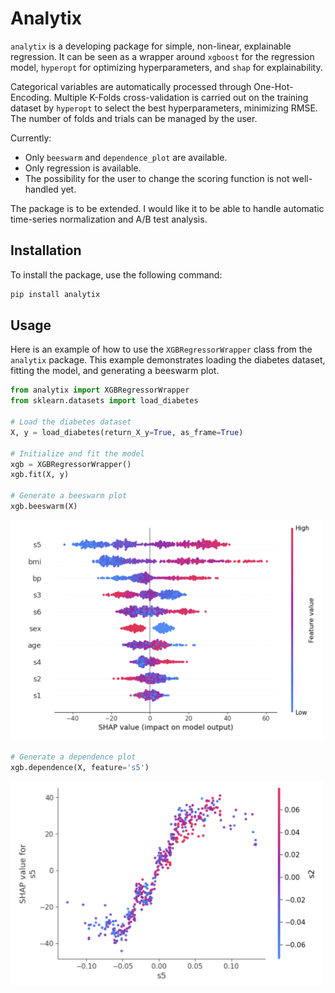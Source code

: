 # Analytix

`analytix` is a developing package for simple, non-linear, explainable regression. It can be seen as a wrapper around `xgboost` for the regression model, `hyperopt` for optimizing hyperparameters, and `shap` for explainability.

Categorical variables are automatically processed through One-Hot-Encoding. Multiple K-Folds cross-validation is carried out on the training dataset by `hyperopt` to select the best hyperparameters, minimizing RMSE. The number of folds and trials can be managed by the user.

Currently:

- Only `beeswarm` and `dependence_plot` are available.
- Only regression is available.
- The possibility for the user to change the scoring function is not well-handled yet.

The package is to be extended. I would like it to be able to handle automatic time-series normalization and A/B test analysis.

## Installation

To install the package, use the following command:

```bash
pip install analytix
```

## Usage

Here is an example of how to use the `XGBRegressorWrapper` class from the `analytix` package. This example demonstrates loading the diabetes dataset, fitting the model, and generating a beeswarm plot.

```python
from analytix import XGBRegressorWrapper
from sklearn.datasets import load_diabetes

# Load the diabetes dataset
X, y = load_diabetes(return_X_y=True, as_frame=True)

# Initialize and fit the model
xgb = XGBRegressorWrapper()
xgb.fit(X, y)

# Generate a beeswarm plot
xgb.beeswarm(X)
```

<img src="https://github.com/CyrilJl/AnalytiX/blob/main/_static/beeswarm.png" width="500">

```python
# Generate a dependence plot
xgb.dependence(X, feature='s5')
```

<img src="https://github.com/CyrilJl/AnalytiX/blob/main/_static/dependence.png" width="500">